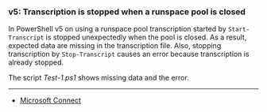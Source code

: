 
### v5: Transcription is stopped when a runspace pool is closed

In PowerShell v5 on using a runspace pool transcription started by
`Start-Transcript` is stopped unexpectedly when the pool is closed.
As a result, expected data are missing in the transcription file.
Also, stopping transcription by `Stop-Transcript` causes an error
because transcription is already stopped.

The script *Test-1.ps1* shows missing data and the error.

****

- [Microsoft Connect](https://connect.microsoft.com/PowerShell/feedback/details/1877597)
